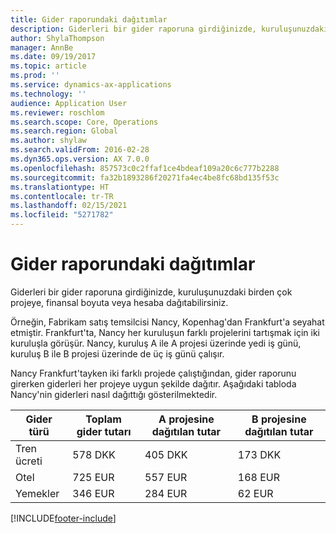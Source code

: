 ```yaml
---
title: Gider raporundaki dağıtımlar
description: Giderleri bir gider raporuna girdiğinizde, kuruluşunuzdaki birden çok projeye, tüzel kişiliğe veya hesaba dağıtabilirsiniz.
author: ShylaThompson
manager: AnnBe
ms.date: 09/19/2017
ms.topic: article
ms.prod: ''
ms.service: dynamics-ax-applications
ms.technology: ''
audience: Application User
ms.reviewer: roschlom
ms.search.scope: Core, Operations
ms.search.region: Global
ms.author: shylaw
ms.search.validFrom: 2016-02-28
ms.dyn365.ops.version: AX 7.0.0
ms.openlocfilehash: 857573c0c2ffaf1ce4bdeaf109a20c6c777b2288
ms.sourcegitcommit: fa32b1893286f20271fa4ec4be8fc68bd135f53c
ms.translationtype: HT
ms.contentlocale: tr-TR
ms.lasthandoff: 02/15/2021
ms.locfileid: "5271782"
---
```

# <a name="expense-report-distributions"></a>Gider raporundaki dağıtımlar

Giderleri bir gider raporuna girdiğinizde, kuruluşunuzdaki birden çok projeye, finansal boyuta veya hesaba dağıtabilirsiniz.

Örneğin, Fabrikam satış temsilcisi Nancy, Kopenhag'dan Frankfurt'a seyahat etmiştir. Frankfurt'ta, Nancy her kuruluşun farklı projelerini tartışmak için iki kuruluşla görüşür. Nancy, kuruluş A ile A projesi üzerinde yedi iş günü, kuruluş B ile B projesi üzerinde de üç iş günü çalışır.

Nancy Frankfurt'tayken iki farklı projede çalıştığından, gider raporunu girerken giderleri her projeye uygun şekilde dağıtır. Aşağıdaki tabloda Nancy'nin giderleri nasıl dağıttığı gösterilmektedir.


| Gider türü | Toplam gider tutarı|A projesine dağıtılan tutar| B projesine dağıtılan tutar |
|--------------|---------------------|-------------------------------|---------------------------------|
|Tren ücreti   |578 DKK              |405 DKK                        |173 DKK                          |
|Otel         |725 EUR              |557 EUR                        |168 EUR                          |
|Yemekler         |346 EUR              |284 EUR                        |62 EUR                           |



[!INCLUDE[footer-include](../includes/footer-banner.md)]